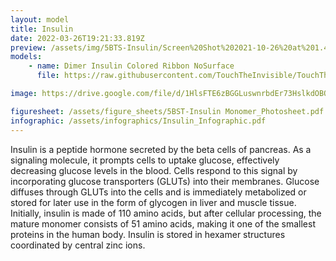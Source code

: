 ```yaml
---
layout: model
title: Insulin
date: 2022-03-26T19:21:33.819Z
preview: /assets/img/5BTS-Insulin/Screen%20Shot%202021-10-26%20at%201.40.36%20PM.png
models:
    - name: Dimer Insulin Colored Ribbon NoSurface
      file: https://raw.githubusercontent.com/TouchTheInvisible/TouchTheInvisible.github.io/master/assets/models/5BTS-Insulin/5BTS%20DimerInsulin%20ColoredRibbon%20NoSurface.dae

image: https://drive.google.com/file/d/1HlsFTE6zBGGLuswnrbdEr73HslkdOBQY/preview

figuresheet: /assets/figure_sheets/5BST-Insulin Monomer_Photosheet.pdf
infographic: /assets/infographics/Insulin_Infographic.pdf
---
```

Insulin is a peptide hormone secreted by the beta cells of pancreas. As a signaling molecule, it prompts cells to uptake glucose, effectively decreasing glucose levels in the blood. Cells respond to this signal by incorporating glucose transporters (GLUTs) into their membranes. Glucose diffuses through GLUTs into the cells and is immediately metabolized or stored for later use in the form of glycogen in liver and muscle tissue. Initially, insulin is made of 110 amino acids, but after cellular processing, the mature monomer consists of 51 amino acids, making it one of the smallest proteins in the human body. Insulin is stored in hexamer structures coordinated by central zinc ions.
